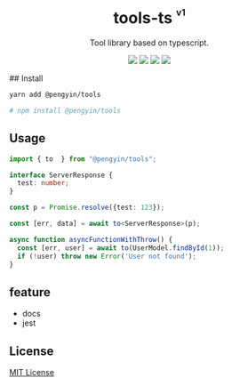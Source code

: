 <div align="center">
<h1>tools-ts <sup><sup><sub>v1</sub></sup></sup></h1>
Tool library based on typescript.

![](https://img.shields.io/npm/v/@pengyin/tools)
![](https://img.shields.io/github/license/peng-yin/tools)
![](https://img.shields.io/npm/types/@pengyin/tools)
![](https://img.shields.io/bundlephobia/min/@pengyin/tools)

</div>
## Install

```sh
yarn add @pengyin/tools

# npm install @pengyin/tools
```

## Usage

```ts
import { to  } from "@pengyin/tools";

interface ServerResponse {
  test: number;
}

const p = Promise.resolve({test: 123});

const [err, data] = await to<ServerResponse>(p);

async function asyncFunctionWithThrow() {
  const [err, user] = await to(UserModel.findById(1));
  if (!user) throw new Error('User not found');
}

```

## feature
- docs
- jest

## License

[MIT License](https://github.com/peng-yin/tools/blob/main/LICENSE)



